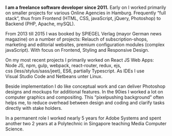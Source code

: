 **I am a freelance software developer since 2011.** Early on I worked primarily on smaller projects for various Online Agencies in Hamburg. Frequently “full stack“, thus from Frontend (HTML, CSS, javaScript, jQuery, Photoshop) to Backend (PHP, Apache, mySQL).

From 2013 till 2015 I was booked by SPIEGEL Verlag (mayor German news magazine) on a number of projects: Relauch of subscription-shops, marketing and editorial websites, premium configuration modules (complex javaScript). With focus on Frontend, Styling and Responsive Design.

On my most recent projects I primarily worked on React JS Web Apps:
Node JS, npm, gulp, webpack, react-router, redux, ejs, css (less/stylus/sass/jeet), ES6, partially Typescript. As IDEs I use Visual Studio Code and Netbeans unter Linux.

Beside implementation I do like conceptual work and can deliver Photoshop designs and mockups for additional features. In the 90ies I worked a lot on computer graphics and compositing. This “pixelpushing background” often helps me, to reduce overhead between design and coding and clarify tasks directly with stake holders.

In a permanent role I worked nearly 5 years for Adobe Systems and spent another two 2 years at a Polytechnic in Singapore teaching Media Computer Science.

